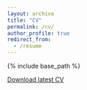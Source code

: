 ```yaml
---
layout: archive
title: "CV"
permalink: /cv/
author_profile: true
redirect_from:
  - /resume
---
```


{% include base_path %} 

[Download latest CV](https://drive.google.com/uc?export=download&id=1Dw4dVbjfVjhngjg9m25cKiUCtEj5ORR1)
